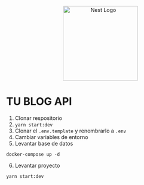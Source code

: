 <p align="center">
  <a href="http://nestjs.com/" target="blank"><img src="https://nestjs.com/img/logo-small.svg" width="200" alt="Nest Logo" /></a>
</p>

# TU BLOG API

1. Clonar respositorio
2. ```yarn start:dev```
3. Clonar el ```.env.template``` y renombrarlo a ```.env```
4. Cambiar variables de entorno
5. Levantar base de datos
```
docker-compose up -d
```
6. Levantar proyecto 
```
yarn start:dev
```